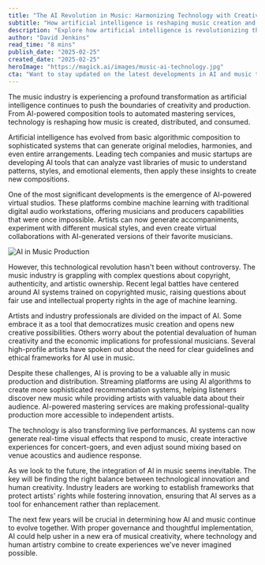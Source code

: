 ```yaml
---
title: "The AI Revolution in Music: Harmonizing Technology with Creativity"
subtitle: "How artificial intelligence is reshaping music creation and distribution"
description: "Explore how artificial intelligence is revolutionizing the music industry, from AI-powered composition tools to automated mastering services. Learn about the challenges, opportunities, and future implications of this technological transformation in music creation and distribution."
author: "David Jenkins"
read_time: "8 mins"
publish_date: "2025-02-25"
created_date: "2025-02-25"
heroImage: "https://magick.ai/images/music-ai-technology.jpg"
cta: "Want to stay updated on the latest developments in AI and music technology? Follow us on LinkedIn for exclusive insights, industry analysis, and expert perspectives on the future of digital creativity."
---
```


The music industry is experiencing a profound transformation as artificial intelligence continues to push the boundaries of creativity and production. From AI-powered composition tools to automated mastering services, technology is reshaping how music is created, distributed, and consumed.

Artificial intelligence has evolved from basic algorithmic composition to sophisticated systems that can generate original melodies, harmonies, and even entire arrangements. Leading tech companies and music startups are developing AI tools that can analyze vast libraries of music to understand patterns, styles, and emotional elements, then apply these insights to create new compositions.

One of the most significant developments is the emergence of AI-powered virtual studios. These platforms combine machine learning with traditional digital audio workstations, offering musicians and producers capabilities that were once impossible. Artists can now generate accompaniments, experiment with different musical styles, and even create virtual collaborations with AI-generated versions of their favorite musicians.

![AI in Music Production](https://i.magick.ai/PIXE/1738406181100_magick_img.webp)

However, this technological revolution hasn't been without controversy. The music industry is grappling with complex questions about copyright, authenticity, and artistic ownership. Recent legal battles have centered around AI systems trained on copyrighted music, raising questions about fair use and intellectual property rights in the age of machine learning.

Artists and industry professionals are divided on the impact of AI. Some embrace it as a tool that democratizes music creation and opens new creative possibilities. Others worry about the potential devaluation of human creativity and the economic implications for professional musicians. Several high-profile artists have spoken out about the need for clear guidelines and ethical frameworks for AI use in music.

Despite these challenges, AI is proving to be a valuable ally in music production and distribution. Streaming platforms are using AI algorithms to create more sophisticated recommendation systems, helping listeners discover new music while providing artists with valuable data about their audience. AI-powered mastering services are making professional-quality production more accessible to independent artists.

The technology is also transforming live performances. AI systems can now generate real-time visual effects that respond to music, create interactive experiences for concert-goers, and even adjust sound mixing based on venue acoustics and audience response.

As we look to the future, the integration of AI in music seems inevitable. The key will be finding the right balance between technological innovation and human creativity. Industry leaders are working to establish frameworks that protect artists' rights while fostering innovation, ensuring that AI serves as a tool for enhancement rather than replacement.

The next few years will be crucial in determining how AI and music continue to evolve together. With proper governance and thoughtful implementation, AI could help usher in a new era of musical creativity, where technology and human artistry combine to create experiences we've never imagined possible.